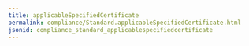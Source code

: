 ```yaml
---
title: applicableSpecifiedCertificate
permalink: compliance/Standard.applicableSpecifiedCertificate.html
jsonid: compliance_standard_applicablespecifiedcertificate
---
```


